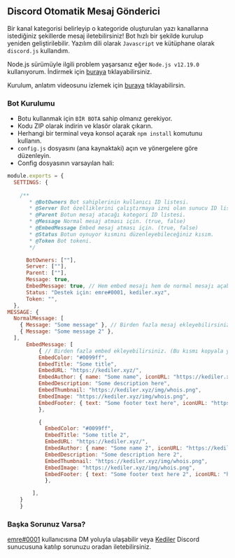 ## Discord Otomatik Mesaj Gönderici

Bir kanal kategorisi belirleyip o kategoride oluşturulan yazı kanallarına istediğiniz şekillerde mesaj iletebilirsiniz! Bot hızlı bir şekilde kurulup yeniden geliştirilebilir. Yazılım dili olarak `Javascript` ve kütüphane olarak `discord.js` kullandım. 

Node.js sürümüyle ilgili problem yaşarsanız eğer `Node.js v12.19.0` kullanıyorum. İndirmek için [buraya](https://nodejs.org/dist/v12.19.0/node-v12.19.0-x64.msi) tıklayabilirsiniz.

Kurulum, anlatım videosunu izlemek için [buraya](https://youtu.be/eCedUdZ3VJc) tıklayabilirsin.

### Bot Kurulumu
- Botu kullanmak için `BİR BOTA` sahip olmanız gerekiyor.
- Kodu ZIP olarak indirin ve klasör olarak çıkarın.
- Herhangi bir terminal veya konsol açarak `npm install` komutunu kullanın.
- `config.js` dosyasını (ana kaynaktaki) açın ve yönergelere göre düzenleyin.
- Config dosyasının varsayılan hali:
```js
module.exports = {
  SETTINGS: {
      
    /**
       * @BotOwners Bot sahiplerinin kullanıcı ID listesi.
       * @Server Bot özelliklerini çalıştırmaya izni olan sunucu ID listesi.
       * @Parent Botun mesaj atacağı kategori ID listesi.
       * @Message Normal mesaj atması için. (true, false)
       * @EmbedMessage Embed mesaj atması için. (true, false)
       * @Status Botun oynuyor kısmını düzenleyebileceğiniz kısım.
       * @Token Bot tokeni.
       */

      BotOwners: [""],
      Server: [""], 
      Parent: [""],
      Message: true,
      EmbedMessage: true, // Hem embed mesajı hem de normal mesajı açabilirsiniz.
      Status: "Destek için: emre#0001, kediler.xyz",
      Token: "", 
  },
MESSAGE: {
  NormalMessage: [
    { Message: "Some message" }, // Birden fazla mesaj ekleyebilirsiniz. (Bu satırı kopyala yapıştır yaparak.)
    { Message: "Some message 2" }, 
  ],
      EmbedMessage: [
          { // Birden fazla embed ekleyebilirsiniz. (Bu kısmı kopyala yapıştır yaparak.)
          EmbedColor: "#0099ff",  
          EmbedTitle: "Some title", 
          EmbedURL: "https://kediler.xyz/", 
          EmbedAuthor: { name: "Some name", iconURL: "https://kediler.xyz/img/whois.png", url: "https://kediler.xyz" }, 
          EmbedDescription: "Some description here", 
          EmbedThumbnail: "https://kediler.xyz/img/whois.png",
          EmbedImage: "https://kediler.xyz/img/whois.png", 
          EmbedFooter: { text: "Some footer text here", iconURL: "https://kediler.xyz/img/whois.png" },
          },

          { 
            EmbedColor: "#0099ff",  
            EmbedTitle: "Some title 2", 
            EmbedURL: "https://kediler.xyz/", 
            EmbedAuthor: { name: "Some name 2", iconURL: "https://kediler.xyz/img/whois.png", url: "https://kediler.xyz" }, 
            EmbedDescription: "Some description here 2", 
            EmbedThumbnail: "https://kediler.xyz/img/whois.png",
            EmbedImage: "https://kediler.xyz/img/whois.png", 
            EmbedFooter: { text: "Some footer text here 2", iconURL: "https://kediler.xyz/img/whois.png" },
            },

        ],      
    }
    }
```

### Başka Sorunuz Varsa?
[emre#0001](https://discord.com/users/538846533123309584) kullanıcısına DM yoluyla ulaşabilir veya [Kediler](https://discord.com/invite/dWgGmkK8z9) Discord sunucusuna katılıp sorunuzu oradan iletebilirsiniz.
